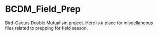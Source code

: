 # BCDM_Field_Prep
Bird-Cactus Double Mutualism project. Here is a place for miscellaneous files related to prepping for field season. 
